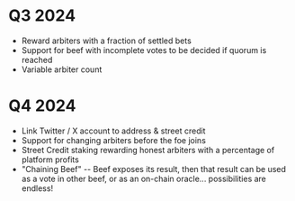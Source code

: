 # Q3 2024

- Reward arbiters with a fraction of settled bets
- Support for beef with incomplete votes to be decided if quorum is reached
- Variable arbiter count

# Q4 2024

- Link Twitter / X account to address & street credit
- Support for changing arbiters before the foe joins
- Street Credit staking rewarding honest arbiters with a percentage of platform profits
- "Chaining Beef" -- Beef exposes its result, then that result can be used as a vote in other beef, or as an on-chain oracle... possibilities are endless!

